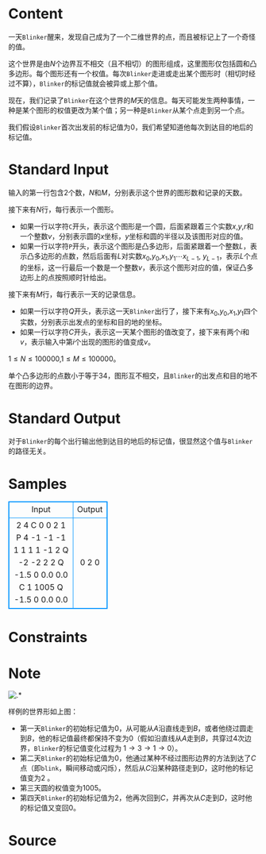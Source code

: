 
# Content

一天`Blinker`醒来，发现自己成为了一个二维世界的点，而且被标记上了一个奇怪的值。

这个世界是由$N$个边界互不相交（且不相切）的图形组成，这里图形仅包括圆和凸多边形。每个图形还有一个权值。每次`Blinker`走进或走出某个图形时（相切时经过不算），`Blinker`的标记值就会被异或上那个值。

现在，我们记录了`Blinker`在这个世界的$M$天的信息。每天可能发生两种事情，一种是某个图形的权值更改为某个值；另一种是`Blinker`从某个点走到另一个点。

我们假设`Blinker`首次出发前的标记值为$0$，我们希望知道他每次到达目的地后的标记值。

# Standard Input

输入的第一行包含$2$个数，$N$和$M$，分别表示这个世界的图形数和记录的天数。 

接下来有$N$行，每行表示一个图形。
* 如果一行以字符`C`开头，表示这个图形是一个圆，后面紧跟着三个实数$x$,$y$,$r$和一个整数$v$，分别表示圆的$x$坐标，$y$坐标和圆的半径以及该图形对应的值。 
* 如果一行以字符`P`开头，表示这个图形是凸多边形，后面紧跟着一个整数$L$，表示凸多边形的点数，然后后面有$L$对实数$x_0$,$y_0$,$x_1$,$y_1\cdots x_{L-1}$, $y_{L-1}$，表示$L$个点的坐标，这一行最后一个数是一个整数$v$，表示这个图形对应的值，保证凸多边形上的点按照顺时针给出。 

接下来有$M$行，每行表示一天的记录信息。 
* 如果一行以字符$Q$开头，表示这一天`Blinker`出行了，接下来有$x_0$,$y_0$,$x_1$,$y_1$四个实数，分别表示出发点的坐标和目的地的坐标。 
* 如果一行以字符$C$开头，表示这一天某个图形的值改变了，接下来有两个$i$和$v$，表示输入中第$i$个出现的图形的值变成$v$。 

$1\leq N\leq 100000$,$1 \leq M \leq 100000$。

单个凸多边形的点数小于等于$34$，图形互不相交，且`Blinker`的出发点和目的地不在图形的边界。

# Standard Output

对于`Blinker`的每个出行输出他到达目的地后的标记值，很显然这个值与`Blinker`的路径无关。

# Samples

<style>
        table,table tr th, table tr td { border:1px solid #0094ff; }
        table { width: 200px; min-height: 25px; line-height: 25px; text-align: center; border-collapse: collapse;}   
    </style>
<table>
	<tr>
		<td>Input</td>
		<td>Output</td>
	</tr>
<tr><td>2 4 
C 0 0 2 1 
P 4 -1 -1 -1 1 1 1 1 -1 2 
Q -2 -2 2 2 
Q -1.5 0 0.0 0.0 
C 1 1005 
Q -1.5 0 0.0 0.0 </td><td>0 
2 
0</td></tr></table>


# Constraints



# Note

![.*](/source/lutece/blinkerde-e-meng/img/aHR0cHM6Ly9hY20udWVzdGMuZWR1LmNuL21lZGlhL2ltYWdlL3Byb2JsZW0vNDcvMjAxMzEyMzEyMTMyMTQ4NjUyLnBuZw==.png)

样例的世界形如上图： 
* 第一天`Blinker`的初始标记值为$0$，从可能从$A$沿直线走到$B$，或者他绕过圆走到$B$，他的标记值最终都保持不变为$0$（假如沿直线从$A$走到$B$，共穿过$4$次边界，`Blinker`的标记值变化过程为 $1\rightarrow 3\rightarrow 1\rightarrow 0$）。
* 第二天`Blinker`的初始标记值为$0$，他通过某种不经过图形边界的方法到达了$C$点（即`blink`，瞬间移动或闪烁），然后从$C$沿某种路径走到$D$，这时他的标记值变为$2$ 。
* 第三天圆的权值变为$1005$。
* 第四天`Blinker`的初始标记值为$2$，他再次回到$C$，并再次从$C$走到$D$，这时他的标记值又变回$0$。 

# Source


